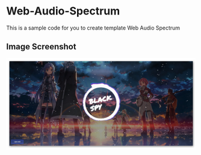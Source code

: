 # Web-Audio-Spectrum
 This is a sample code for you to create template Web Audio Spectrum
## Image Screenshot
![Image Screenshot](https://github.com/nguyenarypro/Web-Audio-Spectrum/blob/master/picture.jpg?raw=true)
